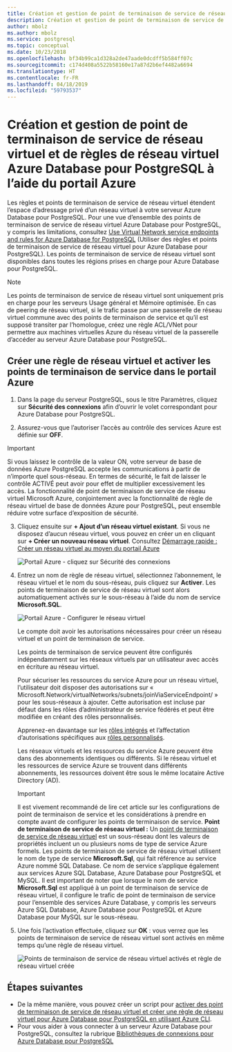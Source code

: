 ```yaml
---
title: Création et gestion de point de terminaison de service de réseau virtuel et de règles Azure Database pour PostgreSQL à l’aide du portail Azure
description: Création et gestion de point de terminaison de service de réseau virtuel et de règles Azure Database pour PostgreSQL à l’aide du portail Azure
author: mbolz
ms.author: mbolz
ms.service: postgresql
ms.topic: conceptual
ms.date: 10/23/2018
ms.openlocfilehash: bf34b99ca1d328a2de47aade0dcdff5b584ff07c
ms.sourcegitcommit: c174d408a5522b58160e17a87d2b6ef4482a6694
ms.translationtype: HT
ms.contentlocale: fr-FR
ms.lasthandoff: 04/18/2019
ms.locfileid: "59793537"
---
```

# <a name="create-and-manage-azure-database-for-postgresql-vnet-service-endpoints-and-vnet-rules-by-using-the-azure-portal"></a>Création et gestion de point de terminaison de service de réseau virtuel et de règles de réseau virtuel Azure Database pour PostgreSQL à l’aide du portail Azure
Les règles et points de terminaison de service de réseau virtuel étendent l’espace d’adressage privé d’un réseau virtuel à votre serveur Azure Database pour PostgreSQL. Pour une vue d’ensemble des points de terminaison de service de réseau virtuel Azure Database pour PostgreSQL, y compris les limitations, consultez [Use Virtual Network service endpoints and rules for Azure Database for PostgreSQL](concepts-data-access-and-security-vnet.md) (Utiliser des règles et points de terminaison de service de réseau virtuel pour Azure Database pour PostgreSQL). Les points de terminaison de service de réseau virtuel sont disponibles dans toutes les régions prises en charge pour Azure Database pour PostgreSQL.

> [!NOTE]
> Les points de terminaison de service de réseau virtuel sont uniquement pris en charge pour les serveurs Usage général et Mémoire optimisée.
> En cas de peering de réseau virtuel, si le trafic passe par une passerelle de réseau virtuel commune avec des points de terminaison de service et qu’il est supposé transiter par l’homologue, créez une règle ACL/VNet pour permettre aux machines virtuelles Azure du réseau virtuel de la passerelle d’accéder au serveur Azure Database pour PostgreSQL.

## <a name="create-a-vnet-rule-and-enable-service-endpoints-in-the-azure-portal"></a>Créer une règle de réseau virtuel et activer les points de terminaison de service dans le portail Azure

1. Dans la page du serveur PostgreSQL, sous le titre Paramètres, cliquez sur **Sécurité des connexions** afin d’ouvrir le volet correspondant pour Azure Database pour PostgreSQL. 

2. Assurez-vous que l’autoriser l’accès au contrôle des services Azure est définie sur **OFF**.

> [!Important]
> Si vous laissez le contrôle de la valeur ON, votre serveur de base de données Azure PostgreSQL accepte les communications à partir de n’importe quel sous-réseau. En termes de sécurité, le fait de laisser le contrôle ACTIVÉ peut avoir pour effet de multiplier excessivement les accès. La fonctionnalité de point de terminaison de service de réseau virtuel Microsoft Azure, conjointement avec la fonctionnalité de règle de réseau virtuel de base de données Azure pour PostgreSQL, peut ensemble réduire votre surface d’exposition de sécurité.

3. Cliquez ensuite sur **+ Ajout d’un réseau virtuel existant**. Si vous ne disposez d’aucun réseau virtuel, vous pouvez en créer un en cliquant sur **+ Créer un nouveau réseau virtuel**. Consultez [Démarrage rapide : Créer un réseau virtuel au moyen du portail Azure](../virtual-network/quick-create-portal.md)

   ![Portail Azure - cliquez sur Sécurité des connexions](./media/howto-manage-vnet-using-portal/1-connection-security.png)

4. Entrez un nom de règle de réseau virtuel, sélectionnez l’abonnement, le réseau virtuel et le nom du sous-réseau, puis cliquez sur **Activer**. Les points de terminaison de service de réseau virtuel sont alors automatiquement activés sur le sous-réseau à l’aide du nom de service **Microsoft.SQL**.

   ![Portail Azure - Configurer le réseau virtuel](./media/howto-manage-vnet-using-portal/2-configure-vnet.png)

    Le compte doit avoir les autorisations nécessaires pour créer un réseau virtuel et un point de terminaison de service.

    Les points de terminaison de service peuvent être configurés indépendamment sur les réseaux virtuels par un utilisateur avec accès en écriture au réseau virtuel.
    
    Pour sécuriser les ressources du service Azure pour un réseau virtuel, l’utilisateur doit disposer des autorisations sur « Microsoft.Network/virtualNetworks/subnets/joinViaServiceEndpoint/ » pour les sous-réseaux à ajouter. Cette autorisation est incluse par défaut dans les rôles d’administrateur de service fédérés et peut être modifiée en créant des rôles personnalisés.
    
    Apprenez-en davantage sur les [rôles intégrés](https://docs.microsoft.com/azure/active-directory/role-based-access-built-in-roles) et l’affectation d’autorisations spécifiques aux [rôles personnalisés](https://docs.microsoft.com/azure/active-directory/role-based-access-control-custom-roles).
    
    Les réseaux virtuels et les ressources du service Azure peuvent être dans des abonnements identiques ou différents. Si le réseau virtuel et les ressources de service Azure se trouvent dans différents abonnements, les ressources doivent être sous le même locataire Active Directory (AD).

   > [!IMPORTANT]
   > Il est vivement recommandé de lire cet article sur les configurations de point de terminaison de service et les considérations à prendre en compte avant de configurer les points de terminaison de service. **Point de terminaison de service de réseau virtuel :** Un [point de terminaison de service de réseau virtuel](../virtual-network/virtual-network-service-endpoints-overview.md) est un sous-réseau dont les valeurs de propriétés incluent un ou plusieurs noms de type de service Azure formels. Les points de terminaison de service de réseau virtuel utilisent le nom de type de service **Microsoft.Sql**, qui fait référence au service Azure nommé SQL Database. Ce nom de service s’applique également aux services Azure SQL Database, Azure Database pour PostgreSQL et MySQL. Il est important de noter que lorsque le nom de service **Microsoft.Sql** est appliqué à un point de terminaison de service de réseau virtuel, il configure le trafic de point de terminaison de service pour l’ensemble des services Azure Database, y compris les serveurs Azure SQL Database, Azure Database pour PostgreSQL et Azure Database pour MySQL sur le sous-réseau. 
   > 

5. Une fois l’activation effectuée, cliquez sur **OK** : vous verrez que les points de terminaison de service de réseau virtuel sont activés en même temps qu’une règle de réseau virtuel.

   ![Points de terminaison de service de réseau virtuel activés et règle de réseau virtuel créée](./media/howto-manage-vnet-using-portal/3-vnet-service-endpoints-enabled-vnet-rule-created.png)

## <a name="next-steps"></a>Étapes suivantes
- De la même manière, vous pouvez créer un script pour [activer des point de terminaison de service de réseau virtuel et créer une règle de réseau virtuel pour Azure Database pour PostgreSQL en utilisant Azure CLI](howto-manage-vnet-using-cli.md).
- Pour vous aider à vous connecter à un serveur Azure Database pour PostgreSQL, consultez la rubrique [Bibliothèques de connexions pour Azure Database pour PostgreSQL](./concepts-connection-libraries.md)
